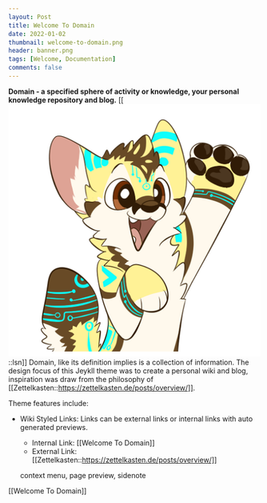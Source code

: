 ```yaml
---
layout: Post
title: Welcome To Domain
date: 2022-01-02
thumbnail: welcome-to-domain.png
header: banner.png
tags: [Welcome, Documentation]
comments: false
---
```


**Domain - a specified sphere of activity or knowledge, your personal knowledge repository and blog.**
[[<br><img src="/assets/img/hi.png">::lsn]]
Domain, like its definition implies is a collection of information. The design focus of this Jeykll theme was to create a personal wiki and blog, inspiration was draw from the philosophy of [[Zettelkasten::https://zettelkasten.de/posts/overview/]].

Theme features include:
- Wiki Styled Links: Links can be external links or internal links with auto generated previews.  
    - Internal Link: [[Welcome To Domain]]
    - External Link: [[Zettelkasten::https://zettelkasten.de/posts/overview/]]



     context menu, page preview, sidenote


[[Welcome To Domain]]
